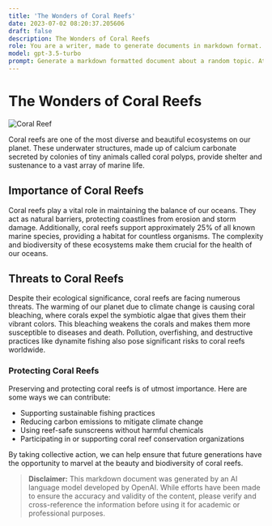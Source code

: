 ```yaml
---
title: 'The Wonders of Coral Reefs'
date: 2023-07-02 08:20:37.205606
draft: false
description: The Wonders of Coral Reefs
role: You are a writer, made to generate documents in markdown format. It is very important that all of the documents you generate are in valid markdown format.
model: gpt-3.5-turbo
prompt: Generate a markdown formatted document about a random topic. At the bottom, include a disclaimer explaining that the document was generated by you. The first line of the document should be the title. Make sure that the entire document is in proper markdown format, using a mix of various tags to make the document visually appealing.
---
```


# The Wonders of Coral Reefs

![Coral Reef](https://example.com/coral-reef.jpg)

Coral reefs are one of the most diverse and beautiful ecosystems on our planet. These underwater structures, made up of calcium carbonate secreted by colonies of tiny animals called coral polyps, provide shelter and sustenance to a vast array of marine life.

## Importance of Coral Reefs

Coral reefs play a vital role in maintaining the balance of our oceans. They act as natural barriers, protecting coastlines from erosion and storm damage. Additionally, coral reefs support approximately 25% of all known marine species, providing a habitat for countless organisms. The complexity and biodiversity of these ecosystems make them crucial for the health of our oceans.

## Threats to Coral Reefs

Despite their ecological significance, coral reefs are facing numerous threats. The warming of our planet due to climate change is causing coral bleaching, where corals expel the symbiotic algae that gives them their vibrant colors. This bleaching weakens the corals and makes them more susceptible to diseases and death. Pollution, overfishing, and destructive practices like dynamite fishing also pose significant risks to coral reefs worldwide.

### Protecting Coral Reefs

Preserving and protecting coral reefs is of utmost importance. Here are some ways we can contribute:

- Supporting sustainable fishing practices
- Reducing carbon emissions to mitigate climate change
- Using reef-safe sunscreens without harmful chemicals
- Participating in or supporting coral reef conservation organizations

By taking collective action, we can help ensure that future generations have the opportunity to marvel at the beauty and biodiversity of coral reefs.

> **Disclaimer:** This markdown document was generated by an AI language model developed by OpenAI. While efforts have been made to ensure the accuracy and validity of the content, please verify and cross-reference the information before using it for academic or professional purposes.